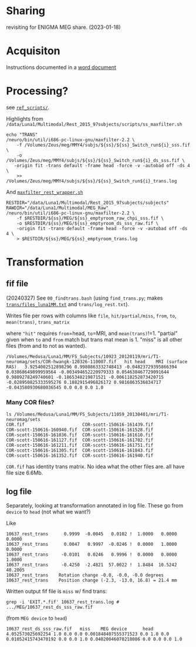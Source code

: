 # Sharing
revisiting for ENIGMA MEG share. (2023-01-18)

# Acquisiton
Instructions documented in a [word document](https://github.com/LabNeuroCogDevel/meg-enigma-share/raw/main/Multimodal%20Year%202%20MEG%20Instructions.docx)

# Processing?
see [`ref_scripts/`](ref_scripts/). 

Highlights from
`/data/Luna1/Multimodal/Rest_2015_97subjects/scripts/ss_maxfilter.sh`
```
echo "TRANS"
/neuro/bin/util/i686-pc-linux-gnu/maxfilter-2.2 \
	-f /Volumes/Zeus/meg/MMY4/subjs/${ss}/${ss}_Switch_run${i}_sss.fif \
	-o /Volumes/Zeus/meg/MMY4/subjs/${ss}/${ss}_Switch_run${i}_ds_sss.fif \
   -origin fit -trans default -frame head -force -v -autobad off -ds 4 \
    >> /Volumes/Zeus/meg/MMY4/subjs/${ss}/${ss}_Switch_run${i}_trans.log
```

And 
[`maxfilter_rest_wrapper.sh`](https://github.com/LabNeuroCogDevel/allscripts/blob/74ac56b144e35fdc070f3aa94854059ccbb482fc/root/Volumes/T800/Multimodal/Rest_2015_97subjects/scripts/maxfilter_rest_wrapper.sh)
```
RESTDIR="/data/Luna1/Multimodal/Rest_2015_97subjects/subjects"
RAWDIR="/data/Luna1/Multimodal/MEG_Raw"
/neuro/bin/util/i686-pc-linux-gnu/maxfilter-2.2 \
	-f $RESTDIR/${ss}/MEG/${ss}_emptyroom_raw_chpi_sss.fif \
	-o $RESTDIR/${ss}/MEG/${ss}_emptyroom_ds_sss_raw.fif \
	-origin fit -trans default -frame head -force -v -autobad off -ds 4 \
	> $RESTDIR/${ss}/MEG/${ss}_emptyroom_trans.log
```

# Transformation
## fif file
(20240327)
See `00_findtrans.bash` (using `find_trans.py`; makes [`trans/files_luna1MM.txt`](trans/files_luna1MM.txt) and `trans/log_rest.txt`).

Writes file per rows with columns like  `file`, `hit/partial/miss`, `from`, `to`, `mean(trans)`, `trans_matrix`

where `"hit"` requires `from`=head, `to`=MRI, and `mean(trans)`!=1. "partial" given when `to` and `from` match but trans mat mean is 1. "miss" is all other files (from and to not as wanted).

```
/Volumes/Medusa/Luna1/MM/FS_Subjects/10923_20120119/mri/T1-neuromag/sets/COR-hwangk-120326-110007.fif	hit	head	MRI (surface RAS)	3.9254002512898296 0.9980863332748413 -0.04823729395866394 0.03868649899959564 -0.003494652220979333 0.054638467729091644 0.9809278249740601 -0.1865348219871521 -0.006118252873420715 -0.028950825333595276 0.1882915496826172 0.9816863536834717 -0.043580930680036545 0.0 0.0 0.0 1.0
```

### Many COR files?
```
ls /Volumes/Medusa/Luna1/MM/FS_Subjects/11059_20130401/mri/T1-neuromag/sets
COR.fif                      COR-scott-150616-161439.fif
COR-scott-150616-160940.fif  COR-scott-150616-161528.fif
COR-scott-150616-161036.fif  COR-scott-150616-161610.fif
COR-scott-150616-161127.fif  COR-scott-150616-161702.fif
COR-scott-150616-161211.fif  COR-scott-150616-161751.fif
COR-scott-150616-161305.fif  COR-scott-150616-161843.fif
COR-scott-150616-161352.fif  COR-scott-150616-161940.fif
```

`COR.fif` has identity trans matrix. No idea what the other files are. all have file size 6.6Mb.

## log file
Separately, looking at transformation annotated in log file. These go from `device` to `head` (not what we want?)

Like
```
10637_rest_trans	  0.9999  -0.0045   0.0102 !  1.0000   0.0000   0.0000
10637_rest_trans	  0.0047   0.9997  -0.0246 !  0.0000   1.0000   0.0000
10637_rest_trans	 -0.0101   0.0246   0.9996 !  0.0000   0.0000   1.0000
10637_rest_trans	 -0.4250  -2.4821  57.0022 !  1.8484  10.5242  40.2005
10637_rest_trans	Rotation change -0.0, -0.0, -0.0 degrees
10637_rest_trans	Position change (-2.3, -13.0, 16.8) = 21.4 mm
```

Written output fif file is `miss` w/ find trans:
```
grep -i 'EXIT.*.fif' 10637_rest_trans.log # .../MEG/10637_rest_ds_sss_raw.fif
```
(from `MEG device` to `head`)
```
10637_rest_ds_sss_raw.fif   miss    MEG device      head    4.052573025692254 1.0 0.0 0.0 0.001848407555371523 0.0 1.0 0.0 0.01052415743470192 0.0 0.0 1.0 0.04020046070218086 0.0 0.0 0.0 1.0
```
